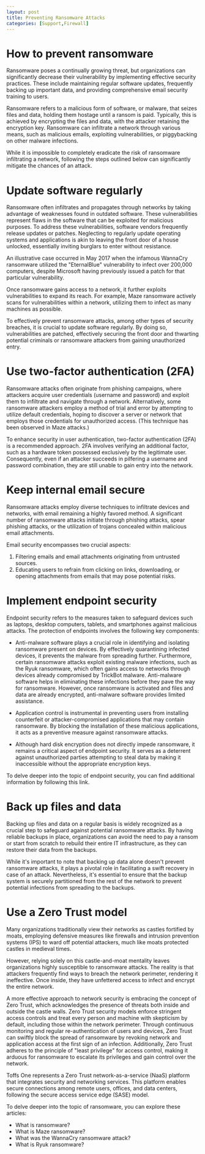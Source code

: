 ```yaml
---
layout: post
title: Preventing Ransomware Attacks
categories: [Support,Firewall]
---
```

# How to prevent ransomware
Ransomware poses a continually growing threat, but organizations can significantly decrease their vulnerability by implementing effective security practices. These include maintaining regular software updates, frequently backing up important data, and providing comprehensive email security training to users.

Ransomware refers to a malicious form of software, or malware, that seizes files and data, holding them hostage until a ransom is paid. Typically, this is achieved by encrypting the files and data, with the attacker retaining the encryption key. Ransomware can infiltrate a network through various means, such as malicious emails, exploiting vulnerabilities, or piggybacking on other malware infections.

While it is impossible to completely eradicate the risk of ransomware infiltrating a network, following the steps outlined below can significantly mitigate the chances of an attack.

# Update software regularly
Ransomware often infiltrates and propagates through networks by taking advantage of weaknesses found in outdated software. These vulnerabilities represent flaws in the software that can be exploited for malicious purposes. To address these vulnerabilities, software vendors frequently release updates or patches. Neglecting to regularly update operating systems and applications is akin to leaving the front door of a house unlocked, essentially inviting burglars to enter without resistance.

An illustrative case occurred in May 2017 when the infamous WannaCry ransomware utilized the "EternalBlue" vulnerability to infect over 200,000 computers, despite Microsoft having previously issued a patch for that particular vulnerability.

Once ransomware gains access to a network, it further exploits vulnerabilities to expand its reach. For example, Maze ransomware actively scans for vulnerabilities within a network, utilizing them to infect as many machines as possible.

To effectively prevent ransomware attacks, among other types of security breaches, it is crucial to update software regularly. By doing so, vulnerabilities are patched, effectively securing the front door and thwarting potential criminals or ransomware attackers from gaining unauthorized entry.

# Use two-factor authentication (2FA)
Ransomware attacks often originate from phishing campaigns, where attackers acquire user credentials (username and password) and exploit them to infiltrate and navigate through a network. Alternatively, some ransomware attackers employ a method of trial and error by attempting to utilize default credentials, hoping to discover a server or network that employs those credentials for unauthorized access. (This technique has been observed in Maze attacks.)

To enhance security in user authentication, two-factor authentication (2FA) is a recommended approach. 2FA involves verifying an additional factor, such as a hardware token possessed exclusively by the legitimate user. Consequently, even if an attacker succeeds in pilfering a username and password combination, they are still unable to gain entry into the network.

# Keep internal email secure
Ransomware attacks employ diverse techniques to infiltrate devices and networks, with email remaining a highly favored method. A significant number of ransomware attacks initiate through phishing attacks, spear phishing attacks, or the utilization of trojans concealed within malicious email attachments.

Email security encompasses two crucial aspects:

1. Filtering emails and email attachments originating from untrusted sources.
2. Educating users to refrain from clicking on links, downloading, or opening attachments from emails that may pose potential risks.

# Implement endpoint security
Endpoint security refers to the measures taken to safeguard devices such as laptops, desktop computers, tablets, and smartphones against malicious attacks. The protection of endpoints involves the following key components:

* Anti-malware software plays a crucial role in identifying and isolating ransomware present on devices. By effectively quarantining infected devices, it prevents the malware from spreading further. Furthermore, certain ransomware attacks exploit existing malware infections, such as the Ryuk ransomware, which often gains access to networks through devices already compromised by TrickBot malware. Anti-malware software helps in eliminating these infections before they pave the way for ransomware. However, once ransomware is activated and files and data are already encrypted, anti-malware software provides limited assistance.

* Application control is instrumental in preventing users from installing counterfeit or attacker-compromised applications that may contain ransomware. By blocking the installation of these malicious applications, it acts as a preventive measure against ransomware attacks.

* Although hard disk encryption does not directly impede ransomware, it remains a critical aspect of endpoint security. It serves as a deterrent against unauthorized parties attempting to steal data by making it inaccessible without the appropriate encryption keys.

To delve deeper into the topic of endpoint security, you can find additional information by following this link.

# Back up files and data
Backing up files and data on a regular basis is widely recognized as a crucial step to safeguard against potential ransomware attacks. By having reliable backups in place, organizations can avoid the need to pay a ransom or start from scratch to rebuild their entire IT infrastructure, as they can restore their data from the backups.

While it's important to note that backing up data alone doesn't prevent ransomware attacks, it plays a pivotal role in facilitating a swift recovery in case of an attack. Nevertheless, it's essential to ensure that the backup system is securely partitioned from the rest of the network to prevent potential infections from spreading to the backups.

# Use a Zero Trust model
Many organizations traditionally view their networks as castles fortified by moats, employing defensive measures like firewalls and intrusion prevention systems (IPS) to ward off potential attackers, much like moats protected castles in medieval times.

However, relying solely on this castle-and-moat mentality leaves organizations highly susceptible to ransomware attacks. The reality is that attackers frequently find ways to breach the network perimeter, rendering it ineffective. Once inside, they have unfettered access to infect and encrypt the entire network.

A more effective approach to network security is embracing the concept of Zero Trust, which acknowledges the presence of threats both inside and outside the castle walls. Zero Trust security models enforce stringent access controls and treat every person and machine with skepticism by default, including those within the network perimeter. Through continuous monitoring and regular re-authentication of users and devices, Zero Trust can swiftly block the spread of ransomware by revoking network and application access at the first sign of an infection. Additionally, Zero Trust adheres to the principle of "least privilege" for access control, making it arduous for ransomware to escalate its privileges and gain control over the network.

Toffs One represents a Zero Trust network-as-a-service (NaaS) platform that integrates security and networking services. This platform enables secure connections among remote users, offices, and data centers, following the secure access service edge (SASE) model.

To delve deeper into the topic of ransomware, you can explore these articles:

* What is ransomware?
* What is Maze ransomware?
* What was the WannaCry ransomware attack?
* What is Ryuk ransomware?